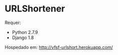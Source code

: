 # URLShortener

Requer:
  - Python 2.7.9
  - Django 1.8

Hospedado em: http://vfsf-urlshort.herokuapp.com/
